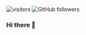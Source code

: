![visitors](https://visitor-badge.glitch.me/badge?page_id=andrerferreira.visitor-badge)
![GitHub followers](https://img.shields.io/github/followers/andrerferreira?style=social)


### Hi there 👋

<!--
**andrerferreira/andrerferreira** is a ✨ _special_ ✨ repository because its `README.md` (this file) appears on your GitHub profile.

Here are some ideas to get you started:

- 🔭 I’m currently working on ...
- 🌱 I’m currently learning ...
- 👯 I’m looking to collaborate on ...
- 🤔 I’m looking for help with ...
- 💬 Ask me about ...
- 📫 How to reach me: ...
- 😄 Pronouns: ...
- ⚡ Fun fact: ...
-->
